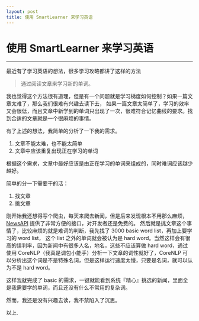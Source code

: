 ```yaml
---
layout: post
title: 使用 SmartLearner 来学习英语
---
```

# 使用 SmartLearner 来学习英语
----

最近有了学习英语的想法，很多学习攻略都讲了这样的方法

> 
> 通过阅读文章来学习新的单词。
>

我也觉得这个方法很有道理，但是有一个问题就是学习梯度如何控制？如果一篇文章太难了，那么我们很难有兴趣去读下去， 如果一篇文章太简单了，学习的效率又会很低，而且文章中新学到的单词只出现了一次，很难符合记忆曲线的要求。找到合适的文章就是一个很麻烦的事情。

有了上述的想法，我简单的分析了一下我的需求。

1. 文章不能太难，也不能太简单
2. 文章中应该重复出现正在学习的单词

根据这个需求，文章中最好应该是由正在学习的单词来组成的，同时难词应该越少越好。

简单的分一下需要干的活：
1. 找文章
2. 挑文章

刚开始我还想得写个爬虫，每天来爬去新闻，但是后来发现根本不用那么麻烦，[NewsAPI](https://newsapi.org/) 提供了非常方便的接口，对开发者还是免费的。
然后就是挑文章这个事情了，比较麻烦的就是难词的判断，我先找了 3000 basic word list，再加上要学习的 word list， 这个 list 之外的单词就会被认为是 hard word。当然这样会有很高的误判率，因为新闻中有很多人名，地名，这些不应该算做 hard word，通过使用 CoreNLP（我真是调包小能手）分析一下文章的词性就好了，CoreNLP 可以分析出这个词是不是特殊名词，但是这样运行速度太慢，只要是名词，就可以认为不是 hard word。

这样我就完成了 basic 的需求，一键就能看到系统『精心』挑选的新闻，里面全是我需要学的单词，而且还没有什么不常用的复杂词。

然而，我还是没有兴趣去读，我不禁陷入了沉思。

以上.